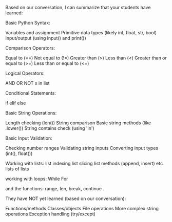 Based on our conversation, I can summarize that your students have learned:

Basic Python Syntax:

Variables and assignment
Primitive data types (likely int, float, str, bool)
Input/output (using input() and print())


Comparison Operators:

Equal to (==)
Not equal to (!=)
Greater than (>)
Less than (<)
Greater than or equal to (>=)
Less than or equal to (<=)


Logical Operators:

AND
OR
NOT
x in list


Conditional Statements:

if
elif
else


Basic String Operations:

Length checking (len())
String comparison
Basic string methods (like .lower())
String contains check (using 'in')


Basic Input Validation:

Checking number ranges
Validating string inputs
Converting input types (int(), float())

Working with lists:
list indexing
list slicing
list methods (append, insert) etc
lists of lists


working with loops:
While
For

and the functions: range, len, break, continue .


They have NOT yet learned (based on our conversation):


Functions/methods
Classes/objects
File operations
More complex string operations
Exception handling (try/except)

